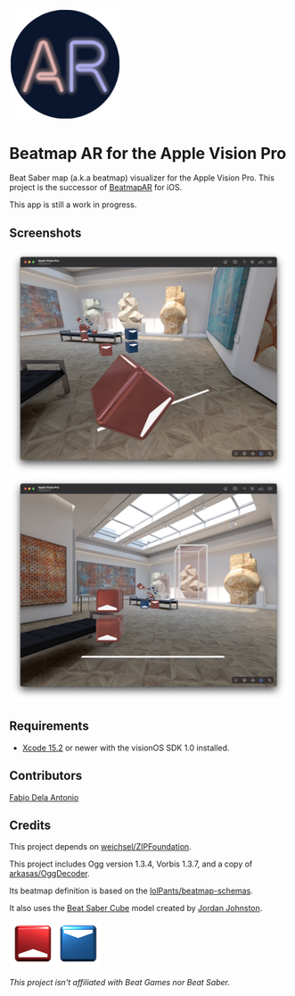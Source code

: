 <img src="Images/icon.png" width="200" />

# Beatmap AR for the Apple Vision Pro

Beat Saber map (a.k.a beatmap) visualizer for the Apple Vision Pro. This project is the successor of [BeatmapAR](https://github.com/fabio914/BeatmapAR) for iOS.

This app is still a work in progress.

## Screenshots

<img src="Images/screenshot1.jpg" width="500" />

<img src="Images/screenshot2.jpg" width="500" />

## Requirements

- [Xcode 15.2](https://developer.apple.com/xcode/) or newer with the visionOS SDK 1.0 installed.

## Contributors

[Fabio Dela Antonio](http://github.com/fabio914)

## Credits

This project depends on [weichsel/ZIPFoundation](https://github.com/weichsel/ZIPFoundation).

This project includes Ogg version 1.3.4, Vorbis 1.3.7, and a copy of [arkasas/OggDecoder](https://github.com/arkasas/OggDecoder).

Its beatmap definition is based on the [lolPants/beatmap-schemas](https://github.com/lolPants/beatmap-schemas).

It also uses the [Beat Saber Cube](https://www.thingiverse.com/thing:3387776) model created by [Jordan Johnston](https://www.thingiverse.com/Godsblade/about).

![Blocks](Images/blocks.png)

*This project isn't affiliated with Beat Games nor Beat Saber.*
